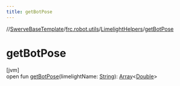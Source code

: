 ```yaml
---
title: getBotPose
---
```

//[SwerveBaseTemplate](../../../index.html)/[frc.robot.utils](../index.html)/[LimelightHelpers](index.html)/[getBotPose](get-bot-pose.html)



# getBotPose



[jvm]\
open fun [getBotPose](get-bot-pose.html)(limelightName: [String](https://docs.oracle.com/javase/8/docs/api/java/lang/String.html)): [Array](https://kotlinlang.org/api/latest/jvm/stdlib/kotlin/-array/index.html)&lt;[Double](https://kotlinlang.org/api/latest/jvm/stdlib/kotlin/-double/index.html)&gt;




